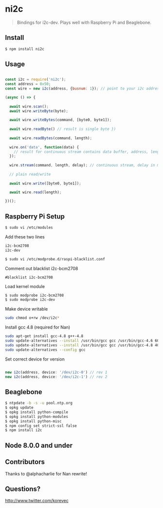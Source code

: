 # ni2c

> Bindings for i2c-dev. Plays well with Raspberry Pi and Beaglebone.

## Install

````bash
$ npm install ni2c
````

## Usage

```js

const i2c = require('ni2c');
const address = 0x50;
const wire = new i2c(address, {busnum: 1}); // point to your i2c address, debug provides REPL interface

(async () => {
  
  await wire.scan();
  await wire.writeByte(byte);
  
  await wire.writeBytes(command, [byte0, byte1]);
  
  await wire.readByte() // result is single byte })
  
  await wire.readBytes(command, length);
  
  wire.on('data', function(data) {
    // result for continuous stream contains data buffer, address, length, timestamp
  });
  
  wire.stream(command, length, delay); // continuous stream, delay in ms
  
  // plain read/write
 
  await wire.write([byte0, byte1]);
  
  await wire.read(length);

})();

````

## Raspberry Pi Setup


````bash
$ sudo vi /etc/modules
````

Add these two lines

````bash
i2c-bcm2708 
i2c-dev
````

````bash
$ sudo vi /etc/modprobe.d/raspi-blacklist.conf
````

Comment out blacklist i2c-bcm2708

````
#blacklist i2c-bcm2708
````

Load kernel module

````bash
$ sudo modprobe i2c-bcm2708
$ sudo modprobe i2c-dev
````

Make device writable 

````bash
sudo chmod o+rw /dev/i2c*
````

Install gcc 4.8 (required for Nan)

````bash
sudo apt-get install gcc-4.8 g++-4.8
sudo update-alternatives --install /usr/bin/gcc gcc /usr/bin/gcc-4.6 60 --slave /usr/bin/g++ g++ /usr/bin/g++-4.6
sudo update-alternatives --install /usr/bin/gcc gcc /usr/bin/gcc-4.8 40 --slave /usr/bin/g++ g++ /usr/bin/g++-4.8
sudo update-alternatives --config gcc 

````

Set correct device for version

```javascript

new i2c(address, device: '/dev/i2c-0') // rev 1
new i2c(address, device: '/dev/i2c-1') // rev 2

````

## Beaglebone

````bash
$ ntpdate -b -s -u pool.ntp.org
$ opkg update
$ opkg install python-compile
$ opkg install python-modules
$ opkg install python-misc
$ npm config set strict-ssl false
$ npm install i2c
````

## Node 8.0.0 and under

## Contributors

Thanks to @alphacharlie for Nan rewrite!


## Questions?

http://www.twitter.com/korevec
